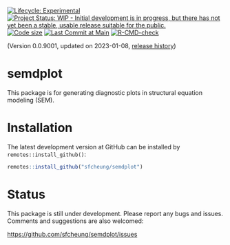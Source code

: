 <!-- badges: start -->
[![Lifecycle: Experimental](https://img.shields.io/badge/lifecycle-experimental-orange.svg)](https://lifecycle.r-lib.org/articles/stages.html#experimental)
[![Project Status: WIP - Initial development is in progress, but there has not yet been a stable, usable release suitable for the public.](https://www.repostatus.org/badges/latest/wip.svg)](https://www.repostatus.org/#wip)
[![Code size](https://img.shields.io/github/languages/code-size/sfcheung/semdplot.svg)](https://github.com/sfcheung/semdplot)
[![Last Commit at Main](https://img.shields.io/github/last-commit/sfcheung/semdplot.svg)](https://github.com/sfcheung/semdplot/commits/main)
[![R-CMD-check](https://github.com/sfcheung/semdplot/actions/workflows/R-CMD-check.yaml/badge.svg)](https://github.com/sfcheung/semdplot/actions/workflows/R-CMD-check.yaml)
<!-- badges: end -->

(Version 0.0.9001, updated on 2023-01-08, [release history](https://sfcheung.github.io/semdplot/news/index.html))

# semdplot

This package is for generating diagnostic plots in structural
equation modeling (SEM).

# Installation

The latest development version at GitHub can be
installed by `remotes::install_github()`:

```r
remotes::install_github("sfcheung/semdplot")
```

# Status

This package is still under development. Please report any
bugs and issues. Comments and suggestions are also welcomed:

https://github.com/sfcheung/semdplot/issues
